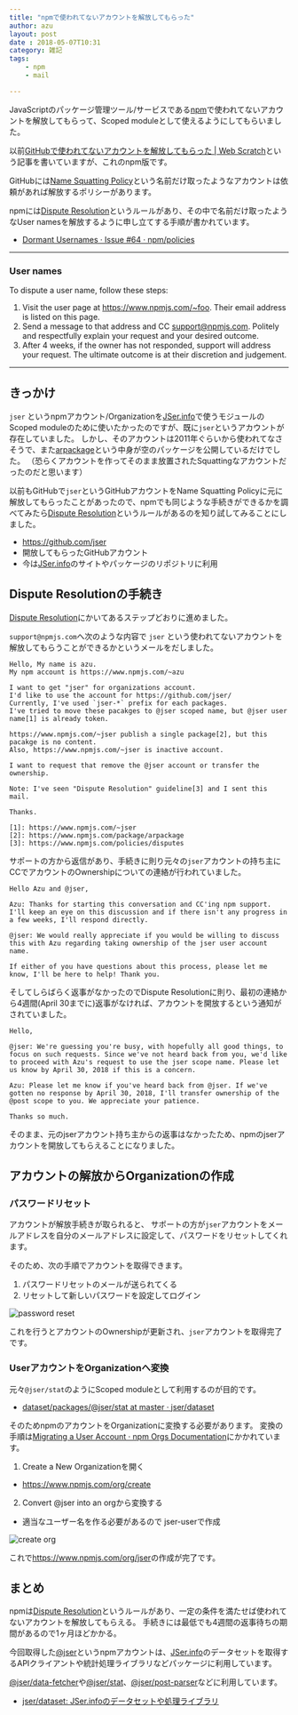 ```yaml
---
title: "npmで使われてないアカウントを解放してもらった"
author: azu
layout: post
date : 2018-05-07T10:31
category: 雑記
tags:
    - npm
    - mail

---
```


JavaScriptのパッケージ管理ツール/サービスである[npm](https://www.npmjs.com/)で使われてないアカウントを解放してもらって、Scoped moduleとして使えるようにしてもらいました。

以前[GitHubで使われてないアカウントを解放してもらった | Web Scratch](https://efcl.info/2014/07/18/take-github-account/)という記事を書いていますが、これのnpm版です。

GitHubには[Name Squatting Policy](https://help.github.com/articles/name-squatting-policy/)という名前だけ取ったようなアカウントは依頼があれば解放するポリシーがあります。

npmには[Dispute Resolution](https://www.npmjs.com/policies/disputes)というルールがあり、その中で名前だけ取ったようなUser namesを解放するように申し立てする手順が書かれています。

- [Dormant Usernames · Issue #64 · npm/policies](https://github.com/npm/policies/issues/64)

----


### User names

To dispute a user name, follow these steps:

1. Visit the user page at <https://www.npmjs.com/~foo>. Their email address is listed on this page.
2. Send a message to that address and CC <support@npmjs.com>. Politely and respectfully explain your request and your desired outcome.
3. After 4 weeks, if the owner has not responded, support will address your request. The ultimate outcome is at their discretion and judgement.

----


## きっかけ

`jser` というnpmアカウント/Organizationを[JSer.info](https://github.com/jser)で使うモジュールのScoped moduleのために使いたかったのですが、既に`jser`というアカウントが存在していました。
しかし、そのアカウントは2011年ぐらいから使われてなさそうで、また[arpackage](https://www.npmjs.com/package/arpackage)という中身が空のパッケージを公開しているだけでした。
（恐らくアカウントを作ってそのまま放置されたSquattingなアカウントだったのだと思います）

以前もGitHubで`jser`というGitHubアカウントをName Squatting Policyに元に解放してもらったことがあったので、npmでも同じような手続きができるかを調べてみたら[Dispute Resolution](https://www.npmjs.com/policies/disputes)というルールがあるのを知り試してみることにしました。

- <https://github.com/jser>
 - 開放してもらったGitHubアカウント
 - 今は[JSer.info](https://github.com/jser)のサイトやパッケージのリポジトリに利用


## Dispute Resolutionの手続き

[Dispute Resolution](https://www.npmjs.com/policies/disputes)にかいてあるステップどおりに進めました。


`support@npmjs.com`へ次のような内容で `jser` という使われてないアカウントを解放してもらうことができるかというメールをだしました。

```
Hello, My name is azu.
My npm account is https://www.npmjs.com/~azu

I want to get "jser" for organizations account.
I'd like to use the account for https://github.com/jser/
Currently, I've used `jser-*` prefix for each packages.
I've tried to move these pacakges to @jser scoped name, but @jser user name[1] is already token.

https://www.npmjs.com/~jser publish a single package[2], but this pacakge is no content.
Also, https://www.npmjs.com/~jser is inactive account.

I want to request that remove the @jser account or transfer the ownership.

Note: I've seen "Dispute Resolution" guideline[3] and I sent this mail.

Thanks.

[1]: https://www.npmjs.com/~jser
[2]: https://www.npmjs.com/package/arpackage
[3]: https://www.npmjs.com/policies/disputes
```

サポートの方から返信があり、手続きに則り元々の`jser`アカウントの持ち主にCCでアカウントのOwnershipについての連絡が行われていました。


```
Hello Azu and @jser,

Azu: Thanks for starting this conversation and CC'ing npm support. I'll keep an eye on this discussion and if there isn't any progress in a few weeks, I'll respond directly.

@jser: We would really appreciate if you would be willing to discuss this with Azu regarding taking ownership of the jser user account name.

If either of you have questions about this process, please let me know, I'll be here to help! Thank you.
```

そしてしらばらく返事がなかったのでDispute Resolutionに則り、最初の連絡から4週間(April 30までに)返事がなければ、アカウントを開放するという通知がされていました。

```
Hello,

@jser: We're guessing you're busy, with hopefully all good things, to focus on such requests. Since we've not heard back from you, we'd like to proceed with Azu's request to use the jser scope name. Please let us know by April 30, 2018 if this is a concern.

Azu: Please let me know if you've heard back from @jser. If we've gotten no response by April 30, 2018, I'll transfer ownership of the @post scope to you. We appreciate your patience.

Thanks so much.
```

そのまま、元のjserアカウント持ち主からの返事はなかったため、npmのjserアカウントを開放してもらえることになりました。

## アカウントの解放からOrganizationの作成

### パスワードリセット

アカウントが解放手続きが取られると、
サポートの方が`jser`アカウントをメールアドレスを自分のメールアドレスに設定して、パスワードをリセットしてくれます。

そのため、次の手順でアカウントを取得できます。

1. パスワードリセットのメールが送られてくる
2. リセットして新しいパスワードを設定してログイン

![password reset](https://efcl.info/wp-content/uploads/2018/05/07-1525658015.png)

これを行うとアカウントのOwnershipが更新され、`jser`アカウントを取得完了です。

### UserアカウントをOrganizationへ変換

元々`@jser/stat`のようにScoped moduleとして利用するのが目的です。

- [dataset/packages/@jser/stat at master · jser/dataset](https://github.com/jser/dataset/tree/master/packages/%40jser/stat)

そのためnpmのアカウントをOrganizationに変換する必要があります。
変換の手順は[Migrating a User Account · npm Orgs Documentation](https://www.npmjs.com/docs/orgs/migrating-a-user-account.html)にかかれています。

1. Create a New Organizationを開く
  - https://www.npmjs.com/org/create
2. Convert @jser into an orgから変換する
  - 適当なユーザー名を作る必要があるので jser-userで作成
  
![create org](https://efcl.info/wp-content/uploads/2018/05/07-1525658182.png)

これで<https://www.npmjs.com/org/jser>の作成が完了です。

## まとめ

npmは[Dispute Resolution](https://www.npmjs.com/policies/disputes)というルールがあり、一定の条件を満たせば使われてないアカウントを解放してもらえる。
手続きには最低でも4週間の返事待ちの期間があるので1ヶ月ほどかかる。

今回取得した[@jser](https://www.npmjs.com/org/jser)というnpmアカウントは、[JSer.info](https://github.com/jser)のデータセットを取得するAPIクライアントや統計処理ライブラリなどパッケージに利用しています。

[@jser/data-fetcher](https://github.com/jser/dataset/tree/master/packages/@jser/data-fetcher)や[@jser/stat](https://github.com/jser/dataset/tree/master/packages/@jser/stat)、[@jser/post-parser](https://github.com/jser/dataset/tree/master/packages/%40jser/post-parser)などに利用しています。

- [jser/dataset: JSer.infoのデータセットや処理ライブラリ](https://github.com/jser/dataset)